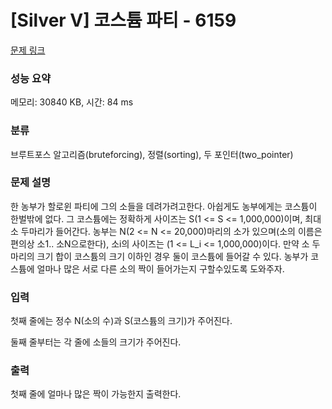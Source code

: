# [Silver V] 코스튬 파티 - 6159 

[문제 링크](https://www.acmicpc.net/problem/6159) 

### 성능 요약

메모리: 30840 KB, 시간: 84 ms

### 분류

브루트포스 알고리즘(bruteforcing), 정렬(sorting), 두 포인터(two_pointer)

### 문제 설명

<p>한 농부가 할로윈 파티에 그의 소들을 데려가려고한다. 아쉽게도 농부에게는 코스튬이 한벌밖에 없다. 그 코스튬에는 정확하게 사이즈는 S(1 <= S <= 1,000,000)이며, 최대 소 두마리가 들어간다. 농부는 N(2 <= N <= 20,000)마리의 소가 있으며(소의 이름은 편의상 소1.. 소N으로한다), 소i의 사이즈는 (1 <= L_i <= 1,000,000)이다. 만약 소 두마리의 크기 합이 코스튬의 크기 이하인 경우 둘이 코스튬에 들어갈 수 있다. 농부가 코스튬에 얼마나 많은 서로 다른 소의 짝이 들어가는지 구할수있도록 도와주자.</p>

### 입력 

 <p>첫째 줄에는 정수 N(소의 수)과 S(코스튬의 크기)가 주어진다.</p>

<p>둘째 줄부터는 각 줄에 소들의 크기가 주어진다.</p>

### 출력 

 <p>첫째 줄에 얼마나 많은 짝이 가능한지 출력한다.</p>

